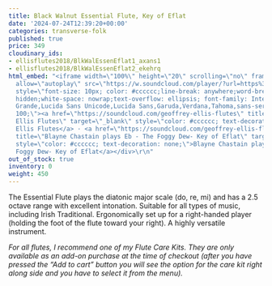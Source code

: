 ```yaml
---
title: Black Walnut Essential Flute, Key of Eflat
date: '2024-07-24T12:39:20+00:00'
categories: transverse-folk
published: true
price: 349
cloudinary_ids:
- ellisflutes2018/BlkWalEssenEflat1_axans1
- ellisflutes2018/BlkWalEssenEflat2_ekehrq
html_embed: "<iframe width=\"100%\" height=\"20\" scrolling=\"no\" frameborder=\"no\"
  allow=\"autoplay\" src=\"https://w.soundcloud.com/player/?url=https%3A//api.soundcloud.com/tracks/486027804&color=%23ff5500&inverse=false&auto_play=false&show_user=true\"></iframe><div
  style=\"font-size: 10px; color: #cccccc;line-break: anywhere;word-break: normal;overflow:
  hidden;white-space: nowrap;text-overflow: ellipsis; font-family: Interstate,Lucida
  Grande,Lucida Sans Unicode,Lucida Sans,Garuda,Verdana,Tahoma,sans-serif;font-weight:
  100;\"><a href=\"https://soundcloud.com/geoffrey-ellis-flutes\" title=\"Geoffrey
  Ellis Flutes\" target=\"_blank\" style=\"color: #cccccc; text-decoration: none;\">Geoffrey
  Ellis Flutes</a> · <a href=\"https://soundcloud.com/geoffrey-ellis-flutes/blayne-chastain-plays-eb-inis-oirr-key-of-eflat\"
  title=\"Blayne Chastain plays Eb - The Foggy Dew- Key of Eflat\" target=\"_blank\"
  style=\"color: #cccccc; text-decoration: none;\">Blayne Chastain plays Eb - The
  Foggy Dew- Key of Eflat</a></div>\r\n"
out_of_stock: true
inventory: 0
weight: 450
---
```


The Essential Flute plays the diatonic major scale (do, re, mi) and has a 2.5 octave range with excellent intonation.  Suitable for all types of music, including Irish Traditional.  Ergonomically set up for a right-handed player (holding the foot of the flute toward your right).  A highly versatile instrument.

*For all flutes, I recommend one of my Flute Care Kits. They are only available as an add-on purchase at the time of checkout (after you have pressed the “Add to cart” button you will see the option for the care kit right along side and you have to select it from the menu).*

